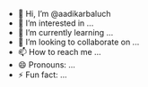 - 👋 Hi, I’m @aadikarbaluch
- 👀 I’m interested in ...
- 🌱 I’m currently learning ...
- 💞️ I’m looking to collaborate on ...
- 📫 How to reach me ...
- 😄 Pronouns: ...
- ⚡ Fun fact: ...

<!---
aadikarbaluch/aadikarbaluch is a ✨ special ✨ repository because its `README.md` (this file) appears on your GitHub profile.
You can click the Preview link to take a look at your changes.
--->
